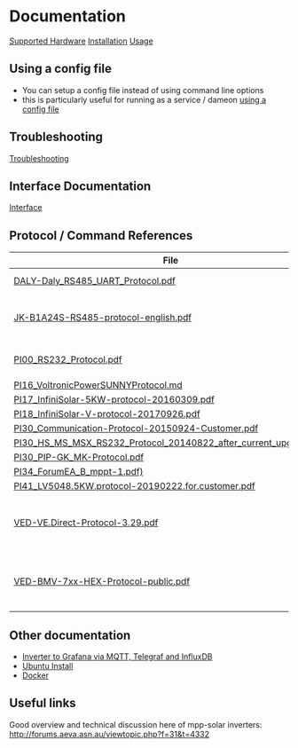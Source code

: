 # Documentation #
[Supported Hardware](hardware.md)
[Installation](installation.md)
[Usage](usage.md)

## Using a config file
* You can setup a config file instead of using command line options
* this is particularly useful for running as a service / dameon
[using a config file](configfile.md)

## Troubleshooting ##
[Troubleshooting](troubleshooting.md)

## Interface Documentation
[Interface](interface.md)

## Protocol / Command References ##
File | Comment | Source
--- | --- | ---
[DALY-Daly_RS485_UART_Protocol.pdf](protocols/DALY-Daly_RS485_UART_Protocol.pdf) | Daly UART protocol | [link](https://diysolarforum.com/resources/daly-smart-bms-manual-and-documentation.48/)
[JK-B1A24S-RS485-protocol-english.pdf](protocols/JK-B1A24S-RS485-protocol-english.pdf) | JKBMS RS485 protocol (un-implemented) |  
[PI00_RS232_Protocol.pdf](protocols/PI00_RS232_Protocol.pdf) | Old? mpp-solar protocol document| [link](https://www.photovoltaikforum.com/core/attachment/7135-protocol-pdf/)
[PI16_VoltronicPowerSUNNYProtocol.md](protocols/PI16_VoltronicPowerSUNNYProtocol.md) | |
[PI17_InfiniSolar-5KW-protocol-20160309.pdf](protocols/PI17_InfiniSolar-5KW-protocol-20160309.pdf) | |
[PI18_InfiniSolar-V-protocol-20170926.pdf](protocols/PI18_InfiniSolar-V-protocol-20170926.pdf) | |
[PI30_Communication-Protocol-20150924-Customer.pdf](protocols/PI30_Communication-Protocol-20150924-Customer.pdf) | |
[PI30_HS_MS_MSX_RS232_Protocol_20140822_after_current_upgrade.pdf](protocols/PI30_HS_MS_MSX_RS232_Protocol_20140822_after_current_upgrade.pdf) | | [link](http://forums.aeva.asn.au/uploads/293/HS_MS_MSX_RS232_Protocol_20140822_after_current_upgrade.pdf)
[PI30_PIP-GK_MK-Protocol.pdf](protocols/PI30_PIP-GK_MK-Protocol.pdf) | |
[PI34_ForumEA_B_mppt-1.pdf)](protocols/PI34_ForumEA_B_mppt-1.pdf) | |
[PI41_LV5048.5KW.protocol-20190222.for.customer.pdf](protocols/PI41_LV5048.5KW.protocol-20190222.for.customer.pdf) | |
[VED-VE.Direct-Protocol-3.29.pdf](protocols/VED-VE.Direct-Protocol-3.29.pdf) | Protocol description for Victron VE Direct devices | [link](https://www.victronenergy.com/support-and-downloads/whitepapers)
[VED-BMV-7xx-HEX-Protocol-public.pdf](protocols/VED-BMV-7xx-HEX-Protocol-public.pdf) | HEX Protocol description for Victron VE Direct devices  | [link](https://www.victronenergy.com/support-and-downloads/whitepapers)

## Other documentation ##
* [Inverter to Grafana via MQTT, Telegraf and InfluxDB](MQTT_Influx_Grafana.md)
* [Ubuntu Install](ubuntu_install.md)
* [Docker](docker.md)


## Useful links
Good overview and technical discussion here of mpp-solar inverters: http://forums.aeva.asn.au/viewtopic.php?f=31&t=4332
